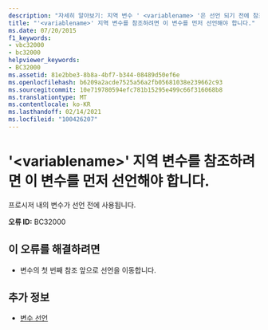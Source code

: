 ```yaml
---
description: "자세히 알아보기: 지역 변수 ' <variablename> '은 선언 되기 전에 참조할 수 없습니다."
title: "'<variablename>' 지역 변수를 참조하려면 이 변수를 먼저 선언해야 합니다."
ms.date: 07/20/2015
f1_keywords:
- vbc32000
- bc32000
helpviewer_keywords:
- BC32000
ms.assetid: 81e2bbe3-8b8a-4bf7-b344-08489d50ef6e
ms.openlocfilehash: b6209a2acde7525a56a2fb05681038e239662c93
ms.sourcegitcommit: 10e719780594efc781b15295e499c66f316068b8
ms.translationtype: MT
ms.contentlocale: ko-KR
ms.lasthandoff: 02/14/2021
ms.locfileid: "100426207"
---
```

# <a name="local-variable-variablename-cannot-be-referred-to-before-it-is-declared"></a>'\<variablename>' 지역 변수를 참조하려면 이 변수를 먼저 선언해야 합니다.

프로시저 내의 변수가 선언 전에 사용됩니다.  
  
 **오류 ID:** BC32000  
  
## <a name="to-correct-this-error"></a>이 오류를 해결하려면  
  
- 변수의 첫 번째 참조 앞으로 선언을 이동합니다.  
  
## <a name="see-also"></a>추가 정보

- [변수 선언](../programming-guide/language-features/variables/variable-declaration.md)
